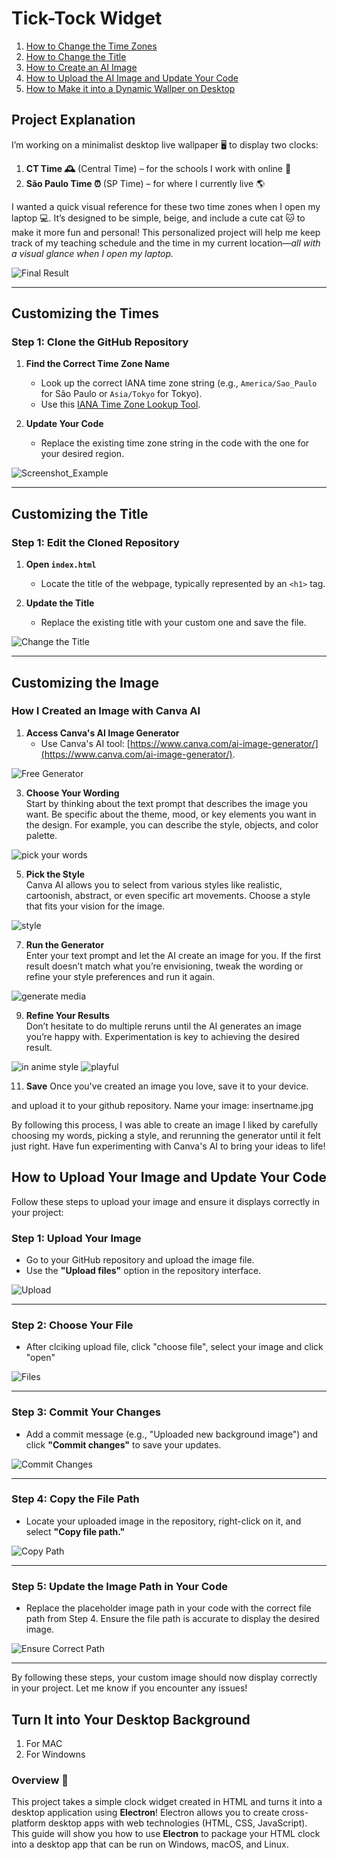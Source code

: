# Tick-Tock Widget  
1. [How to Change the Time Zones](#customizing-the-times)
2. [How to Change the Title](#customizing-the-title)
3. [How to Create an AI Image](#customizing-the-image)
4. [How to Upload the AI Image and Update Your Code](#how-to-upload-your-image-and-update-your-code)
5. [How to Make it into a Dynamic Wallper on Desktop](#turn-it-into-your-desktop-background)
## Project Explanation  
I’m working on a minimalist desktop live wallpaper 🖥️ to display two clocks:  

1. **CT Time 🕰️** (Central Time) – for the schools I work with online 🏫  
2. **São Paulo Time ⏰** (SP Time) – for where I currently live 🌎  

I wanted a quick visual reference for these two time zones when I open my laptop 💻. It’s designed to be simple, beige, and include a cute cat 🐱 to make it more fun and personal! This personalized project will help me keep track of my teaching schedule and the time in my current location—*all with a visual glance when I open my laptop.*  


![Final Result](https://github.com/user-attachments/assets/700b7829-8240-41e9-9424-43ccac304e0e)  

---

## Customizing the Times  
### **Step 1: Clone the GitHub Repository**  

1. **Find the Correct Time Zone Name**  
   - Look up the correct IANA time zone string (e.g., `America/Sao_Paulo` for São Paulo or `Asia/Tokyo` for Tokyo).  
   - Use this [IANA Time Zone Lookup Tool](https://www.addevent.com/c/documentation/tools/time-zone-lookup).  

2. **Update Your Code**  
   - Replace the existing time zone string in the code with the one for your desired region.  

![Screenshot_Example](https://github.com/user-attachments/assets/c1042aa0-ee53-4ff9-a901-b0493f4c706d)  

---

## Customizing the Title  
### **Step 1: Edit the Cloned Repository**  

1. **Open `index.html`**  
   - Locate the title of the webpage, typically represented by an `<h1>` tag.  

2. **Update the Title**  
   - Replace the existing title with your custom one and save the file.  

![Change the Title](https://github.com/user-attachments/assets/2262f84d-d7df-44d9-9532-febcc6450796)  

---

## Customizing the Image  
### How I Created an Image with Canva AI  

1. **Access Canva's AI Image Generator**  
   - Use Canva's AI tool: [https://www.canva.com/ai-image-generator/](https://www.canva.com/ai-image-generator/).  

![Free Generator](https://github.com/user-attachments/assets/35f42906-2ada-4bc6-bd5e-0334caf7f08b) 

3. **Choose Your Wording**  
   Start by thinking about the text prompt that describes the image you want. Be specific about the theme, mood, or key elements you want in the design. For example, you can describe the style, objects, and color palette.

   
 ![pick your words](https://github.com/user-attachments/assets/a828eaa5-848b-483f-95a8-cc8caac54030)


5. **Pick the Style**  
   Canva AI allows you to select from various styles like realistic, cartoonish, abstract, or even specific art movements. Choose a style that fits your vision for the image.

 
 ![style](https://github.com/user-attachments/assets/b8717481-c7e9-4af8-85a8-129306e3f48f)

7. **Run the Generator**  
   Enter your text prompt and let the AI create an image for you. If the first result doesn’t match what you’re envisioning, tweak the wording or refine your style preferences and run it again.
   
![generate media](https://github.com/user-attachments/assets/823f7db7-cf8f-4a51-9bcb-0a6dda8dee5a)


9. **Refine Your Results**  
   Don’t hesitate to do multiple reruns until the AI generates an image you’re happy with. Experimentation is key to achieving the desired result.

 ![in anime style](https://github.com/user-attachments/assets/7ffd32dd-b7fb-473d-a7dc-77e4ea977de0) ![playful](https://github.com/user-attachments/assets/af09af68-b357-41ad-9479-0ae38d731f0f)

11. **Save** 
   Once you've created an image you love, save it to your device.

and upload it to your github repository. Name your image:
insertname.jpg 

By following this process, I was able to create an image I liked by carefully choosing my words, picking a style, and rerunning the generator until it felt just right. Have fun experimenting with Canva's AI to bring your ideas to life!

 ## How to Upload Your Image and Update Your Code  

Follow these steps to upload your image and ensure it displays correctly in your project:  

### Step 1: Upload Your Image  
- Go to your GitHub repository and upload the image file.  
- Use the **"Upload files"** option in the repository interface.  

![Upload](https://github.com/user-attachments/assets/6f38aba7-e7d3-4cc5-9497-1bf4be70a335)  

---

### Step 2: Choose Your File  
- After clciking upload file, click "choose file", select your image and click "open"

![Files](https://github.com/user-attachments/assets/edc49739-e764-4373-9815-cf393dd4c982)  

---

### Step 3: Commit Your Changes  
- Add a commit message (e.g., "Uploaded new background image") and click **"Commit changes"** to save your updates.  

![Commit Changes](https://github.com/user-attachments/assets/72cff64c-3bcd-4ec9-b422-932ef6f3c3fb)  

---

### Step 4: Copy the File Path  
- Locate your uploaded image in the repository, right-click on it, and select **"Copy file path."**  

![Copy Path](https://github.com/user-attachments/assets/f244b889-79b6-4273-9222-88d5cb8c550e)  

---

### Step 5: Update the Image Path in Your Code  
- Replace the placeholder image path in your code with the correct file path from Step 4. Ensure the file path is accurate to display the desired image.  

![Ensure Correct Path](https://github.com/user-attachments/assets/b37cf557-1f93-45f0-a42d-168fa80b7cc2)  

---

By following these steps, your custom image should now display correctly in your project. Let me know if you encounter any issues!  
   






 
## Turn It into Your Desktop Background
1. For MAC
2. For Windowns

### Overview 🌟
This project takes a simple clock widget created in HTML and turns it into a desktop application using **Electron**! Electron allows you to create cross-platform desktop apps with web technologies (HTML, CSS, JavaScript). This guide will show you how to use **Electron** to package your HTML clock into a desktop app that can be run on Windows, macOS, and Linux.

